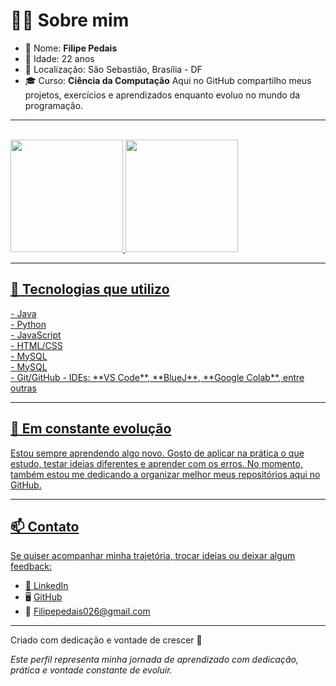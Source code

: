 # 👨‍💻 Sobre mim

- 👤 Nome: **Filipe Pedais**
- 🎂 Idade: 22 anos
- 📍 Localização: São Sebastião, Brasília - DF
- 🎓 Curso: **Ciência da Computação** Aqui no GitHub compartilho meus projetos, exercícios e aprendizados enquanto evoluo no mundo da programação.

---

<div style="display: inline_block"><br>
</div>
<div>
 <a href="https://github.com/FilipePedais">
 <img height="180em" src="https://github-readme-stats.vercel.app/api?username=FilipePedais&show_icons=true&theme=radical&include_all_commits=true&count_private=true"/>
 <img height="180em" src="https://github-readme-stats.vercel.app/api/top-langs/?username=FilipePedais&layout=compact&langs_count=7&theme=radical"/>
</div>

---

## 🧰 Tecnologias que utilizo
<p>- Java<br>
- Python<br>
- JavaScript<br>
- HTML/CSS<br>
- MySQL<br>
- MySQL<br>
- Git/GitHub
- IDEs: **VS Code**, **BlueJ**, **Google Colab**, entre outras</p>

---

## 🌱 Em constante evolução

Estou sempre aprendendo algo novo. Gosto de aplicar na prática o que estudo, testar ideias diferentes e aprender com os erros. No momento, também estou me dedicando a organizar melhor meus repositórios aqui no GitHub.

---

## 📫 Contato

Se quiser acompanhar minha trajetória, trocar ideias ou deixar algum feedback:

- 💼 [LinkedIn](https://www.linkedin.com/in/filipe-pedais-6706ab176)
- 🖥️ [GitHub](https://github.com/FilipePedais)
- 📧 [Filipepedais026@gmail.com](mailto:Filipepedais026@gmail.com)
---

Criado com dedicação e vontade de crescer 📘

*Este perfil representa minha jornada de aprendizado com dedicação, prática e vontade constante de evoluir.*



<!--
**FilipePedais/FilipePedais** is a ✨ _special_ ✨ repository because its `README.md` (this file) appears on your GitHub profile.

Here are some ideas to get you started:

- 🔭 I’m currently working on ...
- 🌱 I’m currently learning ...
- 👯 I’m looking to collaborate on ...
- 🤔 I’m looking for help with ...
- 💬 Ask me about ...
- 📫 How to reach me: ...
- 😄 Pronouns: ...
- ⚡ Fun fact: ...
-->
